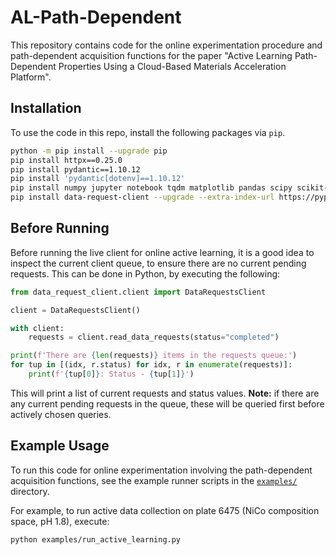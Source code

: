 # AL-Path-Dependent

This repository contains code for the online experimentation procedure and
path-dependent acquisition functions for the paper "Active Learning Path-Dependent
Properties Using a Cloud-Based Materials Acceleration Platform".

## Installation

To use the code in this repo, install the following packages via `pip`.

```bash
python -m pip install --upgrade pip
pip install httpx==0.25.0
pip install pydantic==1.10.12
pip install 'pydantic[dotenv]==1.10.12'
pip install numpy jupyter notebook tqdm matplotlib pandas scipy scikit-learn
pip install data-request-client --upgrade --extra-index-url https://pypi.modelyst.com --upgrade --no-cache
```

## Before Running

Before running the live client for online active learning, it is a good idea to inspect
the current client queue, to ensure there are no current pending requests. This can be
done in Python, by executing the following:

```python
from data_request_client.client import DataRequestsClient

client = DataRequestsClient()

with client:
    requests = client.read_data_requests(status="completed")

print(f'There are {len(requests)} items in the requests queue:')
for tup in [(idx, r.status) for idx, r in enumerate(requests)]:
    print(f'{tup[0]}: Status - {tup[1]}')
```

This will print a list of current requests and status values. **Note:** if there are any
current pending requests in the queue, these will be queried first before actively
chosen queries.

## Example Usage

To run this code for online experimentation involving the path-dependent acquisition
functions, see the example runner scripts in the [`examples/`](examples/) directory.

For example, to run active data collection on plate 6475 (NiCo composition space, pH 1.8),
execute:

```bash
python examples/run_active_learning.py
```
